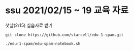 # ssu 2021/02/15 ~ 19 교육 자료  
첫날(2/15) 실습자료 받기
```
git clone https://github.com/starcell/edu-1-spam.git
```
```
./edu-1-spam/edu-spam-notebook.sh
```

